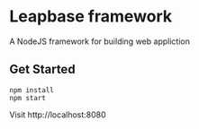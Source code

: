 Leapbase framework
==================

A NodeJS framework for building web appliction


Get Started
-----------

```
npm install 
npm start
```

Visit http://localhost:8080

